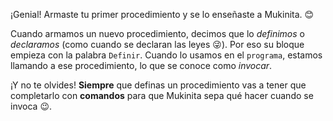 ¡Genial! Armaste tu primer procedimiento y se lo enseñaste a Mukinita. :blush:

Cuando armamos un nuevo procedimiento, decimos que lo _definimos_ o _declaramos_ (como cuando se declaran las leyes :stuck_out_tongue_winking_eye:). Por eso su bloque empieza con la palabra `Definir`. Cuando lo usamos en el `programa`, estamos llamando a ese procedimiento, lo que se conoce como _invocar_. 

¡Y no te olvides! **Siempre** que definas un procedimiento vas a tener que completarlo con **comandos** para que Mukinita sepa qué hacer cuando se invoca :wink:. 